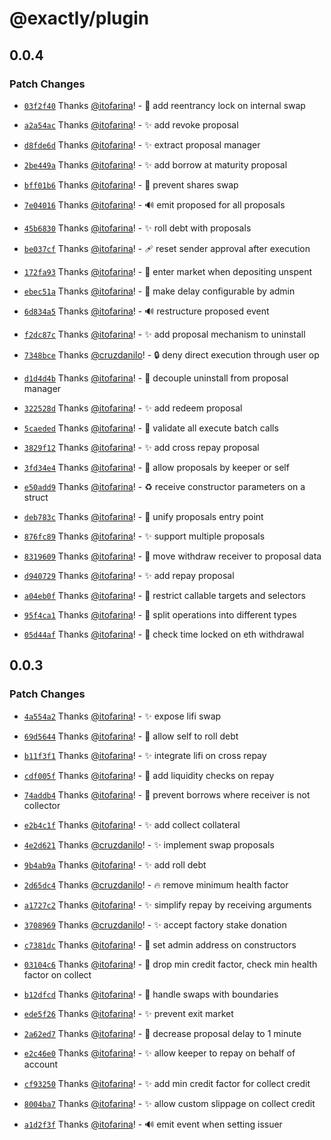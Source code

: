 # @exactly/plugin

## 0.0.4

### Patch Changes

- [`03f2f40`](https://github.com/exactly/mobile/commit/03f2f406c1d332f083872f649e12f2e241c61895) Thanks [@itofarina](https://github.com/itofarina)! - 🛂 add reentrancy lock on internal swap

- [`a2a54ac`](https://github.com/exactly/mobile/commit/a2a54ac794f11229e0159e7bd1ea5bda8a6fcc73) Thanks [@itofarina](https://github.com/itofarina)! - ✨ add revoke proposal

- [`d8fde6d`](https://github.com/exactly/mobile/commit/d8fde6de9861eac365d37b800d2e196a168ad9ab) Thanks [@itofarina](https://github.com/itofarina)! - ✨ extract proposal manager

- [`2be449a`](https://github.com/exactly/mobile/commit/2be449a94ad63c79aba3f10907aa206fdf0723e5) Thanks [@itofarina](https://github.com/itofarina)! - ✨ add borrow at maturity proposal

- [`bff01b6`](https://github.com/exactly/mobile/commit/bff01b6af8d6a1f41d57b30a40d77e3c4edaca20) Thanks [@itofarina](https://github.com/itofarina)! - 🛂 prevent shares swap

- [`7e04016`](https://github.com/exactly/mobile/commit/7e0401624f53290fc668074588d033ef99d164e9) Thanks [@itofarina](https://github.com/itofarina)! - 🔊 emit proposed for all proposals

- [`45b6830`](https://github.com/exactly/mobile/commit/45b68303a5b91b6b9f13348c815987fcc4eab847) Thanks [@itofarina](https://github.com/itofarina)! - ✨ roll debt with proposals

- [`be037cf`](https://github.com/exactly/mobile/commit/be037cf918ee77df5bc7c0dbdfefab52463b1c03) Thanks [@itofarina](https://github.com/itofarina)! - 🩹 reset sender approval after execution

- [`172fa93`](https://github.com/exactly/mobile/commit/172fa932d5043964e6c7ec6f4c4eef2e9cc30051) Thanks [@itofarina](https://github.com/itofarina)! - 👔 enter market when depositing unspent

- [`ebec51a`](https://github.com/exactly/mobile/commit/ebec51a9565379c4f6308d183e418e2e0311ad41) Thanks [@itofarina](https://github.com/itofarina)! - 👔 make delay configurable by admin

- [`6d834a5`](https://github.com/exactly/mobile/commit/6d834a5d6e04a0efb0f2fa86eff88d7c2d22861a) Thanks [@itofarina](https://github.com/itofarina)! - 🔊 restructure proposed event

- [`f2dc87c`](https://github.com/exactly/mobile/commit/f2dc87c8c4360f7c6a239963fb380e60eafff565) Thanks [@itofarina](https://github.com/itofarina)! - ✨ add proposal mechanism to uninstall

- [`7348bce`](https://github.com/exactly/mobile/commit/7348bced2a76469493954c8ded5f2a61a2156d5c) Thanks [@cruzdanilo](https://github.com/cruzdanilo)! - 🔒️ deny direct execution through user op

- [`d1d4d4b`](https://github.com/exactly/mobile/commit/d1d4d4b232ac006b1622aa0f5ca6d79d4f15d86e) Thanks [@itofarina](https://github.com/itofarina)! - 🛂 decouple uninstall from proposal manager

- [`322528d`](https://github.com/exactly/mobile/commit/322528d333818302cb669a097fc3696c1e1ae878) Thanks [@itofarina](https://github.com/itofarina)! - ✨ add redeem proposal

- [`5caeded`](https://github.com/exactly/mobile/commit/5caeded5defc937e4580038dd6cc619a477abcde) Thanks [@itofarina](https://github.com/itofarina)! - 🦺 validate all execute batch calls

- [`3829f12`](https://github.com/exactly/mobile/commit/3829f1243657dde7e2c35713fd44f1b770baea4c) Thanks [@itofarina](https://github.com/itofarina)! - ✨ add cross repay proposal

- [`3fd34e4`](https://github.com/exactly/mobile/commit/3fd34e47cfaefb2b93271b67990c05a77b76e224) Thanks [@itofarina](https://github.com/itofarina)! - 👔 allow proposals by keeper or self

- [`e50add9`](https://github.com/exactly/mobile/commit/e50add9eeae6f44974ee7822ca11546b8320ecff) Thanks [@itofarina](https://github.com/itofarina)! - ♻️ receive constructor parameters on a struct

- [`deb783c`](https://github.com/exactly/mobile/commit/deb783c3318d2598c6528b9632f4cecf74b148d9) Thanks [@itofarina](https://github.com/itofarina)! - 👔 unify proposals entry point

- [`876fc89`](https://github.com/exactly/mobile/commit/876fc89ecaef2f8ca229665a36b44ba203bbb2db) Thanks [@itofarina](https://github.com/itofarina)! - ✨ support multiple proposals

- [`8319609`](https://github.com/exactly/mobile/commit/8319609ba3060a01d7537c9ea0dcbd632f7f1739) Thanks [@itofarina](https://github.com/itofarina)! - 👔 move withdraw receiver to proposal data

- [`d940729`](https://github.com/exactly/mobile/commit/d940729abcd3f9bef82d54cb222dea92cfe90edd) Thanks [@itofarina](https://github.com/itofarina)! - ✨ add repay proposal

- [`a04eb0f`](https://github.com/exactly/mobile/commit/a04eb0fd7eb422bdd148edb62a96fd55477e5f52) Thanks [@itofarina](https://github.com/itofarina)! - 🛂 restrict callable targets and selectors

- [`95f4ca1`](https://github.com/exactly/mobile/commit/95f4ca1b1fc7ba94c14733115561f458a1b7da5a) Thanks [@itofarina](https://github.com/itofarina)! - 👔 split operations into different types

- [`05d44af`](https://github.com/exactly/mobile/commit/05d44af389a081b3fb9d74dfbd6ea28372a61e7b) Thanks [@itofarina](https://github.com/itofarina)! - 🦺 check time locked on eth withdrawal

## 0.0.3

### Patch Changes

- [`4a554a2`](https://github.com/exactly/mobile/commit/4a554a2d5dfba63d63558c93ca668797869c469d) Thanks [@itofarina](https://github.com/itofarina)! - ✨ expose lifi swap

- [`69d5644`](https://github.com/exactly/mobile/commit/69d5644f6eca8a295ba53ae4586f993d782788c2) Thanks [@itofarina](https://github.com/itofarina)! - 🛂 allow self to roll debt

- [`b11f3f1`](https://github.com/exactly/mobile/commit/b11f3f1e4f8b1c183c3f73d450ae4460e849aa19) Thanks [@itofarina](https://github.com/itofarina)! - ✨ integrate lifi on cross repay

- [`cdf005f`](https://github.com/exactly/mobile/commit/cdf005f80edcad3038d63b2078802afb8dbe89dd) Thanks [@itofarina](https://github.com/itofarina)! - 🦺 add liquidity checks on repay

- [`74addb4`](https://github.com/exactly/mobile/commit/74addb4bf4512c3cdd5e124aca1fa2072520a0fb) Thanks [@itofarina](https://github.com/itofarina)! - 👔 prevent borrows where receiver is not collector

- [`e2b4c1f`](https://github.com/exactly/mobile/commit/e2b4c1f8f482d5320001e762512340204db111f1) Thanks [@itofarina](https://github.com/itofarina)! - ✨ add collect collateral

- [`4e2d621`](https://github.com/exactly/mobile/commit/4e2d6216d7044a6b0269756ea0260543786f9b4f) Thanks [@cruzdanilo](https://github.com/cruzdanilo)! - ✨ implement swap proposals

- [`9b4ab9a`](https://github.com/exactly/mobile/commit/9b4ab9a960ef7ef128b399b84eb652efa8acc084) Thanks [@itofarina](https://github.com/itofarina)! - ✨ add roll debt

- [`2d65dc4`](https://github.com/exactly/mobile/commit/2d65dc4f565d66ca31f1b05e5b9d7b00e5a393fe) Thanks [@cruzdanilo](https://github.com/cruzdanilo)! - 🔥 remove minimum health factor

- [`a1727c2`](https://github.com/exactly/mobile/commit/a1727c2114962121e4a895dd6b82ba9de2d51d25) Thanks [@itofarina](https://github.com/itofarina)! - ✨ simplify repay by receiving arguments

- [`3708969`](https://github.com/exactly/mobile/commit/3708969f513816d456eb1d3cb16b34e0c05c1656) Thanks [@cruzdanilo](https://github.com/cruzdanilo)! - ✨ accept factory stake donation

- [`c7381dc`](https://github.com/exactly/mobile/commit/c7381dcb2b71e7e771f26c089a1b925da9afa0a7) Thanks [@itofarina](https://github.com/itofarina)! - 🛂 set admin address on constructors

- [`03104c6`](https://github.com/exactly/mobile/commit/03104c632c29c5a4d1580283bc27891937dc2b71) Thanks [@itofarina](https://github.com/itofarina)! - 👔 drop min credit factor, check min health factor on collect

- [`b12dfcd`](https://github.com/exactly/mobile/commit/b12dfcde5ad170257d51d50a4c3d6605209dd5e4) Thanks [@itofarina](https://github.com/itofarina)! - 👔 handle swaps with boundaries

- [`ede5f26`](https://github.com/exactly/mobile/commit/ede5f26a7acb71b8340a491e8fea17ddb3b3d181) Thanks [@itofarina](https://github.com/itofarina)! - ✨ prevent exit market

- [`2a62ed7`](https://github.com/exactly/mobile/commit/2a62ed77daf5cf551de4684828f155ba46120b9a) Thanks [@itofarina](https://github.com/itofarina)! - 👔 decrease proposal delay to 1 minute

- [`e2c46e0`](https://github.com/exactly/mobile/commit/e2c46e098157d19593d49d47b1086bb2434762d9) Thanks [@itofarina](https://github.com/itofarina)! - ✨ allow keeper to repay on behalf of account

- [`cf93250`](https://github.com/exactly/mobile/commit/cf93250e6c1e872591a6ddbc515c73d252e16545) Thanks [@itofarina](https://github.com/itofarina)! - ✨ add min credit factor for collect credit

- [`8004ba7`](https://github.com/exactly/mobile/commit/8004ba7edb804d37a224ae6912ebb2c7332fe875) Thanks [@itofarina](https://github.com/itofarina)! - ✨ allow custom slippage on collect credit

- [`a1d2f3f`](https://github.com/exactly/mobile/commit/a1d2f3f0e71533d2d88e14e296a21f781db3c28c) Thanks [@itofarina](https://github.com/itofarina)! - 🔊 emit event when setting issuer
